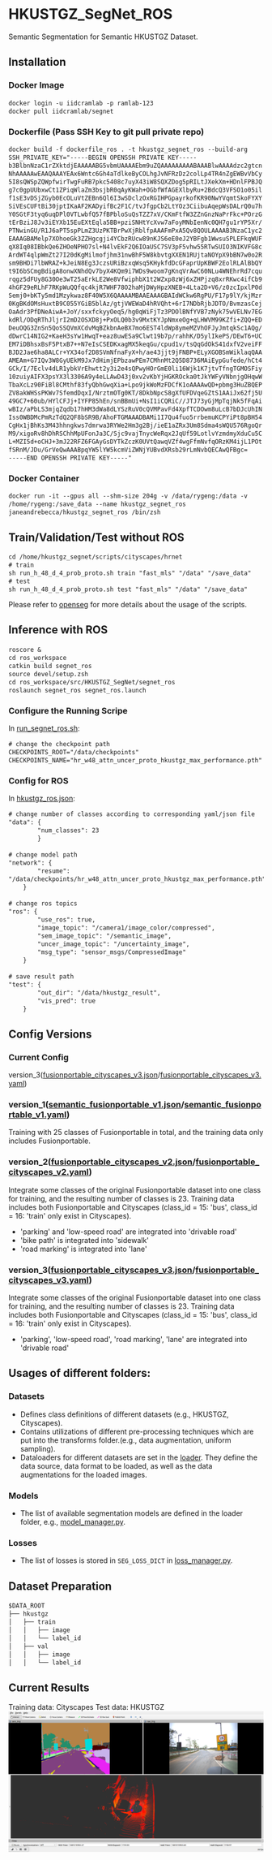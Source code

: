 # HKUSTGZ_SegNet_ROS

Semantic Segmentation for Semantic HKUSTGZ Dataset.

## Installation

### Docker Image

```
docker login -u iidcramlab -p ramlab-123
docker pull iidcramlab/segnet
```

### Dockerfile (Pass SSH Key to git pull private repo)

```
docker build -f dockerfile_ros . -t hkustgz_segnet_ros --build-arg SSH_PRIVATE_KEY="-----BEGIN OPENSSH PRIVATE KEY-----
b3BlbnNzaC1rZXktdjEAAAAABG5vbmUAAAAEbm9uZQAAAAAAAAABAAABlwAAAAdzc2gtcn
NhAAAAAwEAAQAAAYEAx6Wntc6Gh4aTdlkeByCOLhgJvNFRzDz2colLp4TR4nZgEWBvVbCy
5I8sQWSpZQWpfwirTwgFuRB7pkc5408c7uyX43iW8SQXZDog5pRILtJXekXm+HDnlFPBJQ
g7c0gpUUbxwCt1ZPiqWlaZm3bsjbR0qAyKWah+OGbfWfAGEXlbyRu+2BdcQ3VFSO1o05il
f1sE3vDSjZGyb0EcOLuVtZEBn6Ql6I3wSDclzOxRGIHPGpayrkofKR90NwYVqmtSkoFYXY
SiVEsCUFtBi30jptIKaAF2KADyifBc2F1C/tvJfgpCb2LtYOz3CiibuAqepWsDALrQ0u7h
Y0SGtF3tyq6uqDPl0VTLwbfQ57fBPbloSuQsTZZ7xV/CKmFtfW3ZZnGnzNaPrFkc+POrzG
tErBziJ8Jv3iEYXb15EuEXtEqla5BB+pziSNHtYcXvw7aFoyMNbIenNc0QH7gu1rYP5Xr/
PTNwinGU/R1J6aPT5spPLmZ3UzPKTBrPwXjRblfpAAAFmPxA5Qv8QOULAAAAB3NzaC1yc2
EAAAGBAMelp7XOhoeGk3ZZHgcgji4YCbzRUcw89nKJS6eE0eJ2YBFgb1WwsuSPLEFkqWUF
qX8Iq08IBbkQe6ZHOeNPHO7sl+N4lvEkF2Q6IOaUSC7SV3pF5vhw55RTwSUIO3NIKVFG8c
ArdWT4qlpWmZt27I20dKgMilmofjhm31nwBhF5W8kbvtgXXEN1RUjtaNOYpX9bBN7w0o2R
sm9BHDi7lbWRAZ+kJeiN8Eg3JczsURiBzxqWsq5KHykfdDcGFaprUpKBWF2EolRLAlBbQY
t9I6bSCmgBdigA8onwXNhdQv7byX4KQm9i7WDs9woom7gKnqVrAwC60NLu4WNEhrRd7cqu
rqgz5dFUy8G30Oe3wT25aErkLE2We8VfwiphbX1t2WZxp8zWj6xZHPjzq8xrRKwc4ifCb9
4hGF29eRLhF7RKpWuQQfqc4kjR7WHF78O2haMjDWyHpzXNEB+4Lta2D+V6/z0zcIpxlP0d
Semj0+bKTy5md1Mzykwaz8F40W5X6QAAAAMBAAEAAAGBAIdWCkw6RgPU/F17p9lY/kjMzr
0KgBKdOMsHuxtB9C055YGiB5blAz/gtjVWEWaD4hRVQht+6rI7NDbRjbJDTO/BvmzasCej
OaAdr3PfDNeAiwA+JoY/sxxfckyyOeq5/hg0qWiFjTz3PDOlBNfYVB7zNyk75wVELNv7EG
kdRl/ODqRThJljrI2mD2OSXD8j+PxOLQ0b3v9MxtKYJpNmxeOg+qLHWVM99KZfi+ZQQ+ED
DeuOQG3ZnSn5QoSSQVmXCdvMqBZkbnAeBX7mo6EST4ldWp8ymeMZVhOFJyJmtqkSc1AQg/
dDwrC14NIG2+KaeH3sYw1HwqT+eaz8uwESa9Clwt19b7p/rahhK/D5ylIkePS/DEwT6+UC
EM7iDBhsxBsF5PtxB7++N7eIsCSEDKxagMX5keqGu/cpud1v/tsQqGdOkS41dxfV2veiFF
BJD2Jae6ha8ALCr+YX34of2D8SVmNfnaFyX+h/ae43jjt9jFNBP+ELyXGOBSmWiklaqQAA
AMEAm+G7IQv3W8GyUEkM9Jx7dHimjEPbzawPEm7CMhnMt2Q5D8736MAiEypGufede/hCt4
GCk/I/7Eclv4dLR1ybkVrEhwtt2y3i2e4sQPwyHOrGmE0li16Wjk1K7jtvTfngTGMOSFiy
10zuiyAIFX3psYX3l3306A9y4eLLAwD43j0xv2vKbYjHGKROcka0tJkYWFyVNbnjgOHqwW
TbaXcLz90FiBl8CMthf83fyQbhGwqXia+Lpo9jkWoMzFDCfK1oAAAAwQD+pbmg3HuZBQEP
ZV8akWHSsPKWv7SfemdDqxI/NrztmOTg0KT/8DkbNpcS8gXfUFDVqeGZtS1AAiJx62fj5U
49GC7+60ub/HYlCFJj+IYFP85hEn/snBBmUi+NsI1iCQRiC//JTJ73yGjMpTqjNk5fFqAi
wBIz/aPbLS3mjqZqdb17hHM3dWa8dLYSzRuV0cQVMPavFd4XpfTCDOwm8uLcB7bDJcUhIN
Iss0WBDMcPmRzTdQ2QF8bSR9B/AhoFTGMAAADBAMi1I7Qu4fuo5rrbemuKCPYiPt8pBH54
CgHx1jBhKs3M43hhngkws7dmrwa3RYWe2Hm3g2Bj/ieE1aZRx3Um8Sdma4sWQU576RgoQr
M9/xigoRv8hDhRSChhMpUFonJa3C/Sjc9vajTnycWeRqx2JqUf59LotlvYzmdmyXduCu5C
L+MZI5d+oCHJ+3mJ22RFZ6FGAyGsDYTkZczK0UVtQawqVZf4wgFfmNvfqORzKM4ijL1POt
fSRnM/JDu/GrVeQwAAABpqYW5lYW5kcmViZWNjYUBvdXRsb29rLmNvbQECAwQFBgc=
-----END OPENSSH PRIVATE KEY-----"
```

### Docker Container

```
docker run -it --gpus all --shm-size 204g -v /data/rygeng:/data -v /home/rygeng:/save_data --name hkustgz_segnet_ros janeandrebecca/hkustgz_segnet_ros /bin/zsh
```

## Train/Validation/Test without ROS

```
cd /home/hkustgz_segnet/scripts/cityscapes/hrnet
# train
sh run_h_48_d_4_prob_proto.sh train "fast_mls" "/data" "/save_data"
# test
sh run_h_48_d_4_prob_proto.sh test "fast_mls" "/data" "/save_data"
```

Please refer to [openseg](https://github.com/openseg-group/openseg.pytorch) for more details about the usage of the scripts.

## Inference with ROS

```
roscore &
cd ros_workspace
catkin build segnet_ros
source devel/setup.zsh
cd ros_workspace/src/HKUSTGZ_SegNet/segnet_ros
roslaunch segnet_ros segnet_ros.launch
```

### Configure the Running Scripe

In [run_segnet_ros.sh](segnet_ros/scripts/run_segnet_ros.sh):

```
# change the checkpoint path
CHECKPOINTS_ROOT="/data/checkpoints"
CHECKPOINTS_NAME="hr_w48_attn_uncer_proto_hkustgz_max_performance.pth"
```

### Config for ROS

In [hkustgz_ros.json](segnet/configs/hkustgz/hkustgz_ros.json):

```
# change number of classes according to corresponding yaml/json file
"data": {
		"num_classes": 23
		}

# change model path
"network": {
		"resume": "/data/checkpoints/hr_w48_attn_uncer_proto_hkustgz_max_performance.pth",
	}

# change ros topics
"ros": {
		"use_ros": true,
		"image_topic": "/camera1/image_color/compressed",
		"sem_image_topic": "/semantic_image",
		"uncer_image_topic": "/uncertainty_image",
		"msg_type": "sensor_msgs/CompressedImage"
	}

# save result path
"test": {
		"out_dir": "/data/hkustgz_result",
		"vis_pred": true
	}
```

## Config Versions
### Current Config
version_3([fusionportable_cityscapes_v3.json](segnet/configs/hkustgz/v3/fusionportable_cityscapes_v3.json)/[fusionportable_cityscapes_v3.yaml](segnet/configs/hkustgz/v3/fusionportable_cityscapes_v3.yaml))

### version_1([semantic_fusionportable_v1.json](segnet/configs/hkustgz/v1/semantic_fusionportable_v1.json)/[semantic_fusionportable_v1.yaml](segnet/configs/hkustgz/v1/semantic_fusionportable_v1.yaml))

Training with 25 classes of Fusionportable in total, and the training data only includes Fusionportable.

### version_2([fusionportable_cityscapes_v2.json](segnet/configs/hkustgz/v2/fusionportable_cityscapes_v2.json)/[fusionportable_cityscapes_v2.yaml](segnet/configs/hkustgz/v2/fusionportable_cityscapes_v2.yaml))

Integrate some classes of the original Fusionportable dataset into one class for training, and the resulting number of classes is 23. Training data includes both Fusionportable and Cityscapes (class_id = 15: 'bus', class_id = 16: 'train' only exist in Cityscapes).

-   'parking' and 'low-speed road' are integrated into 'drivable road'
-   'bike path' is integrated into 'sidewalk'
-   'road marking' is integrated into 'lane'

### version_3([fusionportable_cityscapes_v3.json](segnet/configs/hkustgz/v3/fusionportable_cityscapes_v3.json)/[fusionportable_cityscapes_v3.yaml](segnet/configs/hkustgz/v3/fusionportable_cityscapes_v3.yaml))

Integrate some classes of the original Fusionportable dataset into one class for training, and the resulting number of classes is 23. Training data includes both Fusionportable and Cityscapes (class_id = 15: 'bus', class_id = 16: 'train' only exist in Cityscapes).

-   'parking', 'low-speed road', 'road marking', 'lane' are integrated into 'drivable road'

## Usages of different folders:

### Datasets

-   Defines class definitions of different datasets (e.g., HKUSTGZ, Cityscapes).
-   Contains utilizations of different pre-processing techniques which are put into the transforms folder.(e.g., data augmentation, uniform sampling).
-   Dataloaders for different datasets are set in the [loader](./datasets.loader). They define the data source, data format to be loaded, as well as the data augmentations for the loaded images.

### Models

-   The list of available segmentation models are defined in the loader folder, e.g., [model_manager.py](./models/model_manager.py).

### Losses

-   The list of losses is stored in `SEG_LOSS_DICT` in [loss_manager.py](./loss/loss_manager.py).

## Dataset Preparation

```
$DATA_ROOT
├── hkustgz
│   ├── train
│   │   ├── image
│   │   └── label_id
│   ├── val
│   │   ├── image
│   │   └── label_id
```

## Current Results

Training data: Cityscapes
Test data: HKUSTGZ
![image](docs/media/rviz_screenshot.png)
